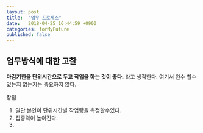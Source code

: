```yaml
---
layout: post
title:  "업무 프로세스"
date:   2018-04-25 16:44:59 +0900
categories: forMyFuture
published: false
---
```


업무방식에 대한 고찰
-------
**마감기한을 단위시간으로 두고 작업을 하는 것이 좋다.** 라고 생각한다. 여기서 완수 할수있는지 없는지는 중요하지 않다.

장점
 1. 일단 본인이 단위시간별 작업량을 측정할수있다.
 2. 집중력이 높아진다.
 3.   

[아이디인큐]: https://www.jobplanet.co.kr/companies/68173/info/%EC%95%84%EC%9D%B4%EB%94%94%EC%9D%B8%ED%81%90

[jekyll-gh]:   https://github.com/jekyll/jekyll
[jekyll-talk]: https://talk.jekyllrb.com/

